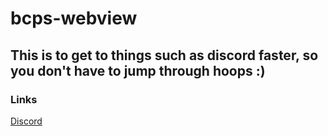 # bcps-webview
## This is to get to things such as discord faster, so you don't have to jump through hoops :)
### Links
[Discord](https://discord.com/login)
